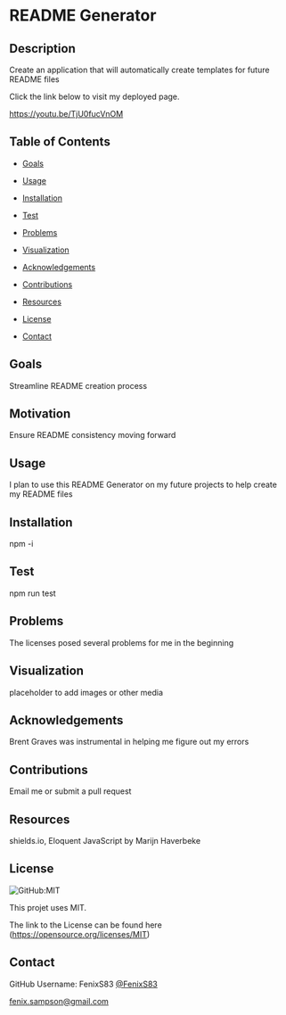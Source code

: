 # README Generator


  ## Description

  Create an application that will automatically create templates for future README files
  
  Click the link below to visit my deployed page.

  <!-- [URL](undefined) -->
https://youtu.be/TjU0fucVnOM

  ## Table of Contents
  
  * [Goals](#goals)

  * [Usage](#usage) 

  * [Installation](#installation)  

  * [Test](#test)

  * [Problems](#problems)

  * [Visualization](#visualization)

  * [Acknowledgements](#acknowledgements)

  * [Contributions](#contributions)

  * [Resources](#resources)

  * [License](#license) 

  * [Contact](#contact) 

  
  ## Goals

  Streamline README creation process

  ## Motivation

  Ensure README consistency moving forward

  ## Usage

  I plan to use this README Generator on my future projects to help create my README files

  ## Installation
  
  npm -i  

  ## Test

  npm run test

  ## Problems

  The licenses posed several problems for me in the beginning

  ## Visualization

  placeholder to add images or other media

  ## Acknowledgements

  Brent Graves was instrumental in helping me figure out my errors

  ## Contributions

  Email me or submit a pull request

  ## Resources
 
  shields.io, Eloquent JavaScript by Marijn Haverbeke

  ## License

  ![GitHub:MIT](https://img.shields.io/github/license/FenixS83/readme-generator?style=flat-square)

  This projet uses MIT. 
  
  The link to the License can be found here (https://opensource.org/licenses/MIT)

  ## Contact
  
  GitHub Username: FenixS83 [@FenixS83](https://github.com/FenixS83)

  fenix.sampson@gmail.com


